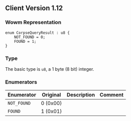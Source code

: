 ## Client Version 1.12

### Wowm Representation
```rust,ignore
enum CorpseQueryResult : u8 {
    NOT_FOUND = 0;    
    FOUND = 1;    
}
```
### Type
The basic type is `u8`, a 1 byte (8 bit) integer.
### Enumerators
| Enumerator | Original  | Description | Comment |
| --------- | -------- | ----------- | ------- |
| `NOT_FOUND` | 0 (0x00) |  |  |
| `FOUND` | 1 (0x01) |  |  |
